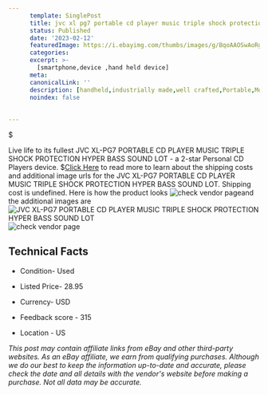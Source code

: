 ```yaml
---
      template: SinglePost
      title: jvc xl pg7 portable cd player music triple shock protection hyper bass sound lot
      status: Published
      date: '2023-02-12'
      featuredImage: https://i.ebayimg.com/thumbs/images/g/BqoAAOSwAoRg4mde/s-l225.jpg
      categories: 
      excerpt: >-
        [smartphone,device ,hand held device]
      meta:
      canonicalLink: ''
      description: [handheld,industrially made,well crafted,Portable,Mobile,Compact,Convenient,Lightweight,Maneuverable,Man-portable,Miniature,Carriable,Hand-held,Light,Holdable,Transportable,Mobile device,Pocket-sized,On-the-go,Wireless,Cordless,Compact size,Convenient size, smartphone,device ,hand held device]
      noindex: false
      
        
---
```

$

Live life to its fullest JVC XL-PG7 PORTABLE CD PLAYER MUSIC TRIPLE SHOCK PROTECTION HYPER BASS SOUND LOT - a 2-star Personal CD Players device.
$[Click Here](https://www.ebay.com/itm/325205736964?hash=item4bb7c5be04%3Ag%3ABqoAAOSwAoRg4mde&mkevt=1&mkcid=1&mkrid=711-53200-19255-0&campid=%253CePNCampaignId%253E&customid=%253CreferenceId%253E&toolid=10049) to read more to learn about the shipping costs and additional image urls for the JVC XL-PG7 PORTABLE CD PLAYER MUSIC TRIPLE SHOCK PROTECTION HYPER BASS SOUND LOT. Shipping cost is undefined. Here is how the product looks ![check vendor page](https://i.ebayimg.com/thumbs/images/g/BqoAAOSwAoRg4mde/s-l225.jpg)and the additional images are![JVC XL-PG7 PORTABLE CD PLAYER MUSIC TRIPLE SHOCK PROTECTION HYPER BASS SOUND LOT](https://i.ebayimg.com/images/g/BqoAAOSwAoRg4mde/s-l1600.jpg)![check vendor page](https://origin-galleryplus.ebayimg.com/ws/web/325205736964_2_0_1/225x225.jpg,https://origin-galleryplus.ebayimg.com/ws/web/325205736964_3_0_1/225x225.jpg,https://origin-galleryplus.ebayimg.com/ws/web/325205736964_4_0_1/225x225.jpg,https://origin-galleryplus.ebayimg.com/ws/web/325205736964_5_0_1/225x225.jpg,https://origin-galleryplus.ebayimg.com/ws/web/325205736964_6_0_1/225x225.jpg,https://origin-galleryplus.ebayimg.com/ws/web/325205736964_7_0_1/225x225.jpg,https://origin-galleryplus.ebayimg.com/ws/web/325205736964_8_0_1/225x225.jpg,https://origin-galleryplus.ebayimg.com/ws/web/325205736964_9_0_1/225x225.jpg,https://origin-galleryplus.ebayimg.com/ws/web/325205736964_10_0_1/225x225.jpg,https://origin-galleryplus.ebayimg.com/ws/web/325205736964_11_0_1/225x225.jpg,https://origin-galleryplus.ebayimg.com/ws/web/325205736964_12_0_1/225x225.jpg)



 ## Technical Facts 



     
      

 - Condition- Used 


      

 - Listed Price- 28.95 


      

 - Currency- USD 


      

 - Feedback score - 315 


      

 - Location - US 


      
      

 *_This post may contain affiliate links from eBay and other third-party websites. As an eBay affiliate, we earn from qualifying purchases. Although we do our best to keep the information up-to-date and accurate, please check the date and all details with the vendor's website before making a purchase. Not all data may be accurate._*






